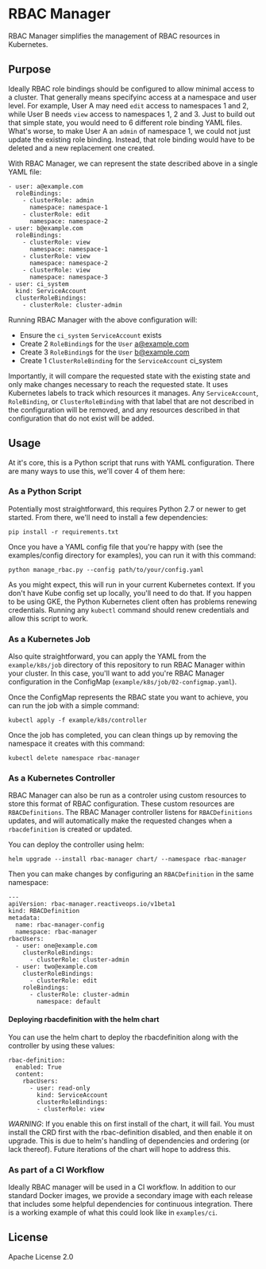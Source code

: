 # RBAC Manager

RBAC Manager simplifies the management of RBAC resources in Kubernetes.

## Purpose

Ideally RBAC role bindings should be configured to allow minimal access to a cluster. That generally means specifyinc access at a namespace and user level. For example, User A may need `edit` access to namespaces 1 and 2, while User B needs `view` access to namespaces 1, 2 and 3. Just to build out that simple state, you would need to 6 different role binding YAML files. What's worse, to make User A an `admin` of namespace 1, we could not just update the existing role binding. Instead, that role binding would have to be deleted and a new replacement one created.

With RBAC Manager, we can represent the state described above in a single YAML file:

```
- user: a@example.com
  roleBindings:
    - clusterRole: admin
      namespace: namespace-1
    - clusterRole: edit
      namespace: namespace-2
- user: b@example.com
  roleBindings:
    - clusterRole: view
      namespace: namespace-1
    - clusterRole: view
      namespace: namespace-2
    - clusterRole: view
      namespace: namespace-3
- user: ci_system
  kind: ServiceAccount
  clusterRoleBindings:
    - clusterRole: cluster-admin
```

Running RBAC Manager with the above configuration will:

* Ensure the `ci_system` `ServiceAccount` exists
* Create 2 `RoleBinding`s for the `User` a@example.com
* Create 3 `RoleBinding`s for the `User` b@example.com
* Create 1 `ClusterRoleBinding` for the `ServiceAccount` ci_system

Importantly, it will compare the requested state with the existing state and only make changes necessary to reach the requested state. It uses Kubernetes labels to track which resources it manages. Any `ServiceAccount`, `RoleBinding`, or `ClusterRoleBinding` with that label that are not described in the configuration will be removed, and any resources described in that configuration that do not exist will be added.

## Usage

At it's core, this is a Python script that runs with YAML configuration. There are many ways to use this, we'll cover 4 of them here:

### As a Python Script

Potentially most straightforward, this requires Python 2.7 or newer to get started. From there, we'll need to install a few dependencies:

```
pip install -r requirements.txt
```

Once you have a YAML config file that you're happy with (see the examples/config directory for examples), you can run it with this command:

```
python manage_rbac.py --config path/to/your/config.yaml
```

As you might expect, this will run in your current Kubernetes context. If you don't have Kube config set up locally, you'll need to do that. If you happen to be using GKE, the Python Kubernetes client often has problems renewing credentials. Running any `kubectl` command should renew credentials and allow this script to work.

### As a Kubernetes Job

Also quite straightforward, you can apply the YAML from the `example/k8s/job` directory of this repository to run RBAC Manager within your cluster. In this case, you'll want to add you're RBAC Manager configuration in the ConfigMap (`example/k8s/job/02-configmap.yaml`).

Once the ConfigMap represents the RBAC state you want to achieve, you can run the job with a simple command:

```
kubectl apply -f example/k8s/controller
```

Once the job has completed, you can clean things up by removing the namespace it creates with this command:

```
kubectl delete namespace rbac-manager
```

### As a Kubernetes Controller

RBAC Manager can also be run as a controler using custom resources to store this format of RBAC configuration. These custom resources are `RBACDefinitions`. The RBAC Manager controller listens for `RBACDefinitions` updates, and will automatically make the requested changes when a `rbacdefinition` is created or updated.

You can deploy the controller using helm:

```
helm upgrade --install rbac-manager chart/ --namespace rbac-manager
```

Then you can make changes by configuring an `RBACDefinition` in the same namespace:

```
---
apiVersion: rbac-manager.reactiveops.io/v1beta1
kind: RBACDefinition
metadata:
  name: rbac-manager-config
  namespace: rbac-manager
rbacUsers:
  - user: one@example.com
    clusterRoleBindings:
      - clusterRole: cluster-admin
  - user: two@example.com
    clusterRoleBindings:
      - clusterRole: edit
    roleBindings:
      - clusterRole: cluster-admin
        namespace: default
```

#### Deploying rbacdefinition with the helm chart

You can use the helm chart to deploy the rbacdefinition along with the controller by using these values:

```
rbac-definition:
  enabled: True
  content:
    rbacUsers:
      - user: read-only
        kind: ServiceAccount
        clusterRoleBindings:
        - clusterRole: view
```

*WARNING*: If you enable this on first install of the chart, it will fail.  You must install the CRD first with the rbac-definition disabled, and then enable it on upgrade.  This is due to helm's handling of dependencies and ordering (or lack thereof).  Future iterations of the chart will hope to address this.

### As part of a CI Workflow

Ideally RBAC manager will be used in a CI workflow. In addition to our standard Docker images, we provide a secondary image with each release that includes some helpful dependencies for continuous integration. There is a working example of what this could look like in `examples/ci`.

## License
Apache License 2.0
